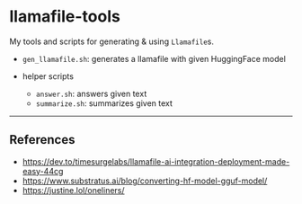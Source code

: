 # llamafile-tools

My tools and scripts for generating & using `Llamafile`s.

* `gen_llamafile.sh`: generates a llamafile with given HuggingFace model

* helper scripts
  * `answer.sh`: answers given text
  * `summarize.sh`: summarizes given text

---

## References

* https://dev.to/timesurgelabs/llamafile-ai-integration-deployment-made-easy-44cg
* https://www.substratus.ai/blog/converting-hf-model-gguf-model/
* https://justine.lol/oneliners/

